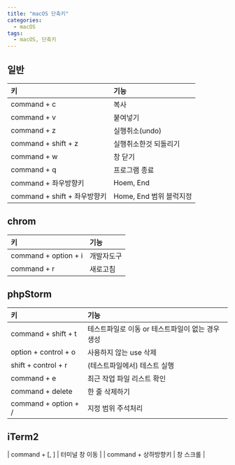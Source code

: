 ```yaml
---
title: "macOS 단축키"
categories:
  - macOS
tags:
  - macOS, 단축키
---
```


일반
---
| 키 | 기능 |
|:---|:---|
| command + c | 복사 | 
| command + v | 붙여넣기 | 
| command + z | 실행취소(undo) | 
| command + shift + z | 실행취소한것 되돌리기 |
| command + w | 창 닫기 | 
| command + q | 프로그램 종료 | 
| command + 좌우방향키 | Hoem, End | 
| command + shift + 좌우방향키 | Home, End 범위 블럭지정 |

chrom
---
| 키 | 기능 |
|:---|:---|
| command + option + i | 개발자도구 |  
| command + r | 새로고침 | 

phpStorm
---
| 키 | 기능 |
|:---|:---|
| command + shift + t | 테스트파일로 이동 or 테스트파일이 없는 경우 생성 | 
| option + control + o | 사용하지 않는 use 삭제 |
| shift + control + r | (테스트파일에서) 테스트 실행 |
| command + e | 최근 작업 파일 리스트 확인 | 
| command + delete | 한 줄 삭제하기 |
| command + option + / | 지정 범위 주석처리 | 


iTerm2
---
| command + [, ] | 터미널 창 이동 | 
| command + 상하방향키 | 창 스크롤 | 

